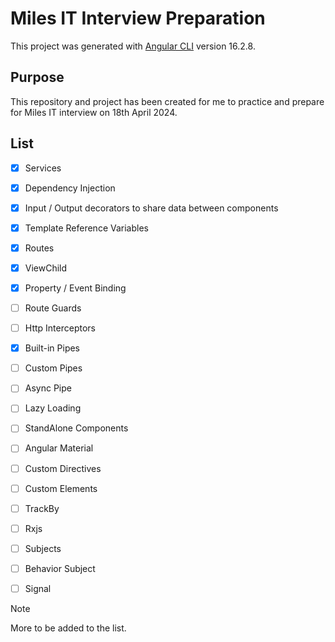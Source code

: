 # Miles IT Interview Preparation

This project was generated with [Angular CLI](https://github.com/angular/angular-cli) version 16.2.8.

## Purpose

This repository and project has been created for me to practice and prepare for Miles IT interview on 18th April 2024.

## List

- [x] Services
- [x] Dependency Injection
- [x] Input / Output decorators to share data between components
- [x] Template Reference Variables
- [x] Routes
- [x] ViewChild
- [x] Property / Event Binding
- [ ] Route Guards
- [ ] Http Interceptors
- [x] Built-in Pipes
- [ ] Custom Pipes
- [ ] Async Pipe
- [ ] Lazy Loading
- [ ] StandAlone Components
- [ ] Angular Material
- [ ] Custom Directives
- [ ] Custom Elements
- [ ] TrackBy
- [ ] Rxjs
- [ ] Subjects
- [ ] Behavior Subject
- [ ] Signal


> [!NOTE]
> More to be added to the list.

